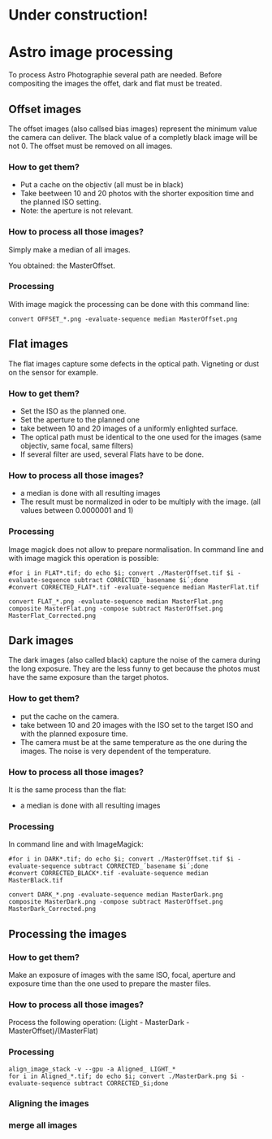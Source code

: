 # Under construction!
# Astro image processing

To process Astro Photographie several path are needed. Before compositing the images the offet, dark and flat must be treated.

## Offset images
The offset images (also callsed bias images) represent the minimum value the camera can deliver. The black value of a completly black image will be not 0.
The offset must be removed on all images.

### How to get them?
- Put a cache on the objectiv (all must be in black)
- Take beetween 10 and 20 photos with the shorter exposition time and the planned ISO setting.
- Note: the aperture is not relevant.

### How to process all those images?
Simply make a median of all images.

You obtained: the MasterOffset.

### Processing
With image magick the processing can be done with this command line:

    convert OFFSET_*.png -evaluate-sequence median MasterOffset.png

## Flat images
The flat images capture some defects in the optical path. Vigneting or dust on the sensor for example.

### How to get them?
- Set the ISO as the planned one.
- Set the aperture to the planned one
- take between 10 and 20 images of a uniformly enlighted surface.
- The optical path must be identical to the one used for the images (same objectiv, same focal, same filters)
- If several filter are used, several Flats have to be done.

### How to process all those images?
- a median is done with all resulting images
- The result must be normalized in oder to be multiply with the image. (all values between 0.0000001 and 1)

### Processing
Image magick does not allow to prepare normalisation.
In command line and with image magick this operation is possible:

    #for i in FLAT*.tif; do echo $i; convert ./MasterOffset.tif $i -evaluate-sequence subtract CORRECTED_´basename $i´;done
    #convert CORRECTED_FLAT*.tif -evaluate-sequence median MasterFlat.tif
    
    convert FLAT_*.png -evaluate-sequence median MasterFlat.png
    composite MasterFlat.png -compose subtract MasterOffset.png MasterFlat_Corrected.png
    
## Dark images
The dark images (also called black) capture the noise of the camera during the long exposure. They are the less funny to get because the photos must have the same exposure than the target photos.

### How to get them?
- put the cache on the camera.
- take between 10 and 20 images with the ISO set to the target ISO and with the planned exposure time.
- The camera must be at the same temperature as the one during the images. The noise is very dependent of the temperature.

### How to process all those images?
It is the same process than the flat:
- a median is done with all resulting images

### Processing
In command line and with ImageMagick:

    #for i in DARK*.tif; do echo $i; convert ./MasterOffset.tif $i -evaluate-sequence subtract CORRECTED_´basename $i´;done
    #convert CORRECTED_BLACK*.tif -evaluate-sequence median MasterBlack.tif
    
    convert DARK_*.png -evaluate-sequence median MasterDark.png
    composite MasterDark.png -compose subtract MasterOffset.png MasterDark_Corrected.png

## Processing the images
### How to get them?
Make an exposure of images with the same ISO, focal, aperture and exposure time than the one used to prepare the master files.

### How to process all those images?
Process the following operation:
(Light - MasterDark - MasterOffset)/(MasterFlat)

### Processing

    align_image_stack -v --gpu -a Aligned_ LIGHT_*
    for i in Aligned_*.tif; do echo $i; convert ./MasterDark.png $i -evaluate-sequence subtract CORRECTED_$i;done
    

### Aligning the images

### merge all images
